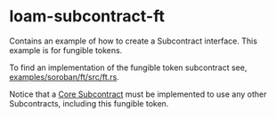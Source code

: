 # loam-subcontract-ft

Contains an example of how to create a Subcontract interface. This example is for fungible tokens.

To find an implementation of the fungible token subcontract see, [examples/soroban/ft/src/ft.rs](../../examples/soroban/ft/src/ft.rs). 

Notice that a [Core Subcontract](../loam-subcontract-core) must be implemented to use any other Subcontracts, including this fungible token.